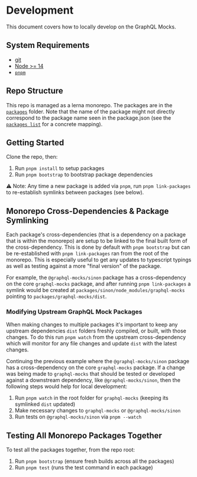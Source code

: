 # Development

This document covers how to locally develop on the GraphQL Mocks.

## System Requirements

* [git](https://git-scm.com/book/en/v2/Getting-Started-Installing-Git)
* [Node >= 14](https://nodejs.org/en/download/)
* [`pnpm`](https://pnpm.io/)

## Repo Structure

This repo is managed as a lerna monorepo. The packages are in the [`packages`](https://github.com/graphql-mocks/graphql-mocks/tree/main/packages) folder. Note that the name of the package might not directly correspond to the package name seen in the package.json (see the [`packages list`](http://www.graphql-mocks.com/packages) for a concrete mapping).

## Getting Started

Clone the repo, then:

1. Run `pnpm install` to setup packages
2. Run `pnpm bootstrap` to bootstrap package dependencies

⚠️ Note: Any time a new package is added via `pnpm`, run `pnpm link-packages` to re-establish symlinks between packages (see below).

## Monorepo Cross-Dependencies & Package Symlinking

Each package's cross-dependencies (that is a dependency on a package that is within the monorepo) are setup to be linked to the final built form of the cross-dependency. This is done by default with `pnpm bootstrap` but can be re-established with `pnpm link-packages` ran from the root of the monorepo. This is especially useful to get any updates to typescript typings as well as testing against a more "final version" of the package.

For example, the `@graphql-mocks/sinon` package has a cross-dependency on the core `graphql-mocks` package, and after running `pnpm link-packages` a symlink would be created at `packages/sinon/node_modules/graphql-mocks` pointing to `packages/graphql-mocks/dist`.

### Modifying Upstream GraphQL Mock Packages

When making changes to multiple packages it's important to keep any upstream dependencies `dist` folders freshly compiled, or built, with those changes. To do this run `pnpm watch` from the upstream cross-dependency which will monitor for any file changes and update `dist` with the latest changes.

Continuing the previous example where the `@graphql-mocks/sinon` package has a cross-dependency on the core `graphql-mocks` package. If a change was being made to `graphql-mocks` that should be tested or developed against a downstream dependency, like `@graphql-mocks/sinon`, then the following steps would help for local development:

1. Run `pnpm watch` in the root folder for `graphql-mocks` (keeping its symlinked `dist` updated)
2. Make necessary changes to `graphql-mocks` or `@graphql-mocks/sinon`
3. Run tests on `@graphql-mocks/sinon` via `pnpm --watch`

## Testing All Monorepo Packages Together

To test all the packages together, from the repo root:

1. Run `pnpm bootstrap` (ensure fresh builds across all the packages)
2. Run `pnpm test` (runs the test command in each package)
